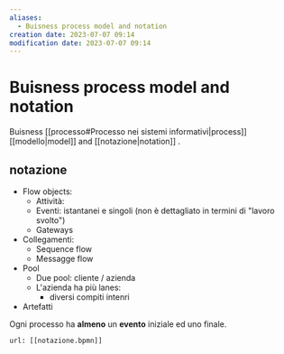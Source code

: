 ```yaml
---
aliases:
  - Buisness process model and notation
creation date: 2023-07-07 09:14
modification date: 2023-07-07 09:14
---
```

# Buisness process model and notation
Buisness [[processo#Processo nei sistemi informativi|process]] [[modello|model]] and [[notazione|notation]] .

## notazione
- Flow objects: 
	- Attività:
	- Eventi: istantanei e singoli (non è dettagliato in termini di "lavoro svolto")
	- Gateways
- Collegamenti: 
	- Sequence flow
	- Messagge flow
- Pool
	- Due pool: cliente / azienda
	- L'azienda ha più lanes:
		- diversi compiti intenri
- Artefatti


Ogni processo ha **almeno** un **evento** iniziale ed uno finale.

```bpmn
url: [[notazione.bpmn]]
```